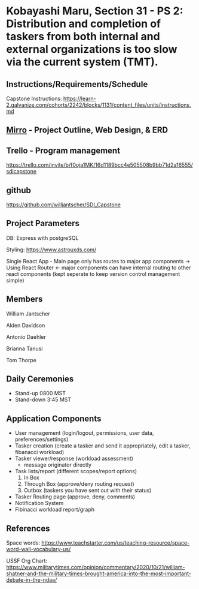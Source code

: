 # Kobayashi Maru, Section 31 - PS 2: Distribution and completion of taskers from both internal and external organizations is too slow via the current system (TMT).

## Instructions/Requirements/Schedule
Capstone Instructions: https://learn-2.galvanize.com/cohorts/2242/blocks/1131/content_files/units/instructions.md

## [Mirro](https://miro.com/app/board/o9J_laKxjS0=/) - Project Outline, Web Design, & ERD

## Trello - Program management
https://trello.com/invite/b/f0oja1MK/16d1189bcc4e505508b9bb71d2a16555/sdicapstone

## github
https://github.com/willjantscher/SDI_Capstone

## Project Parameters
DB: Express with postgreSQL

Styling: https://www.astrouxds.com/ 

Single React App - Main page only has routes to major app components -> Using React Router <- major components can have internal routing to other react components (kept seperate to keep version control management simple)

## Members
William Jantscher 

Alden Davidson

Antonio Daehler

Brianna Tanusi

Tom Thorpe

## Daily Ceremonies
 - Stand-up 0800 MST
 - Stand-down 3:45 MST

## Application Components
- User management (login/logout, permissions, user data, preferences/settings)
- Tasker creation (create a tasker and send it appropriately, edit a tasker, fibanacci workload)
- Tasker viewer/response (workload assessment)
    - message originator directly 
- Task lists/report (different scopes/report options)
    1. In Box
    2. Through Box (approve/deny routing request)
    3. Outbox (taskers you have sent out with their status)
- Tasker Routing page (approve, deny, comments)
- Notification System
- Fibinacci workload report/graph

## References
Space words: https://www.teachstarter.com/us/teaching-resource/space-word-wall-vocabulary-us/

USSF Org Chart: https://www.militarytimes.com/opinion/commentary/2020/10/21/william-shatner-and-the-military-times-brought-america-into-the-most-important-debate-in-the-ndaa/


